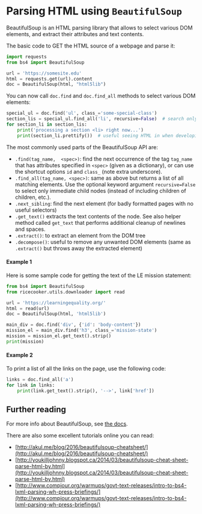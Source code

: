 Parsing HTML using `BeautifulSoup`
==================================
BeautifulSoup is an HTML parsing library that allows to select various DOM elements,
and extract their attributes and text contents.


The basic code to GET the HTML source of a webpage and parse it:

```python
import requests
from bs4 import BeautifulSoup

url = 'https://somesite.edu'
html = requests.get(url).content
doc = BeautifulSoup(html, "html5lib")
```

You can now call `doc.find` and `doc.find_all` methods to select various DOM elements:

```python
special_ul = doc.find('ul', class_='some-special-class')
section_lis = special_ul.find_all('li', recursive=False)  # search only immediate children
for section_li in section_lis:
    print('processing a section <li> right now...')
    print(section_li.prettify())  # useful seeing HTML in when developing...
```


The most commonly used parts of the BeautifulSoup API are:
  - `.find(tag_name,  <spec>)`: find the next occurrence of the tag `tag_name` that
     has attributes specified in `<spec>` (given as a dictionary), or can use the
     shortcut options `id` and `class_` (note extra underscore).
  - `.find_all(tag_name, <spec>)`: same as above but returns a list of all matching
     elements. Use the optional keyword argument `recursive=False` to select only
     immediate child nodes (instead of including children of children, etc.).
  - `.next_sibling`: find the next element (for badly formatted pages with no useful selectors)
  - `.get_text()` extracts the text contents of the node. See also helper method
    called `get_text` that performs additional cleanup of newlines and spaces.
  - `.extract()`: to extract an element from the DOM tree
  - `.decompose()`: useful to remove any unwanted DOM elements
    (same as `.extract()` but throws away the extracted element)



#### Example 1
Here is some sample code for getting the text of the LE mission statement:

```python
from bs4 import BeautifulSoup
from ricecooker.utils.downloader import read

url = 'https://learningequality.org/'
html = read(url)
doc = BeautifulSoup(html, 'html5lib')

main_div = doc.find('div', {'id': 'body-content'})
mission_el = main_div.find('h3', class_='mission-state')
mission = mission_el.get_text().strip()
print(mission)
```

#### Example 2
To print a list of all the links on the page, use the following code:
```python
links = doc.find_all('a')
for link in links:
    print(link.get_text().strip(), '-->', link['href'])
```


Further reading
---------------
For more info about BeautifulSoup, see [the docs](https://www.crummy.com/software/BeautifulSoup/bs4/doc/).

There are also some excellent tutorials online you can read:
  - [http://akul.me/blog/2016/beautifulsoup-cheatsheet/](http://akul.me/blog/2016/beautifulsoup-cheatsheet/)
  - [http://youkilljohnny.blogspot.ca/2014/03/beautifulsoup-cheat-sheet-parse-html-by.html](http://youkilljohnny.blogspot.ca/2014/03/beautifulsoup-cheat-sheet-parse-html-by.html)
  - [http://www.compjour.org/warmups/govt-text-releases/intro-to-bs4-lxml-parsing-wh-press-briefings/](http://www.compjour.org/warmups/govt-text-releases/intro-to-bs4-lxml-parsing-wh-press-briefings/)

